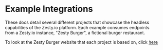 # Example Integrations

These docs detail several different projects that showcase the headless capabilities of the Zesty.io platform. Each example consumes endpoints from a Zesty.io instance, "Zesty Burger", a fictional burger restaurant.

To look at the Zesty Burger website that each project is based on, click [here​](http://burger.zesty.site)